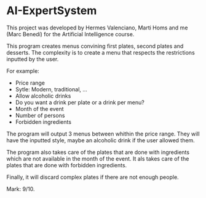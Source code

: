 # AI-ExpertSystem

This project was developed by Hermes Valenciano, Marti Homs and me (Marc Benedí) for the Artificial Intelligence course.

This program creates menus convining first plates, second plates and desserts. 
The complexity is to create a menu that respects the restrictions inputted by the user. 

For example:

* Price range
* Sytle: Modern, traditional, ...
* Allow alcoholic drinks
* Do you want a drink per plate or a drink per menu?
* Month of the event
* Number of persons
* Forbidden ingredients

The program will output 3 menus between whithin the price range.
They will have the inputted style, maybe an alcoholic drink if the user allowed them.

The program also takes care of the plates that are done with ingredients which are not available in the month of the event.
It als takes care of the plates that are done with forbidden ingredients. 

Finally, it will discard complex plates if there are not enough people.

Mark: 9/10.
